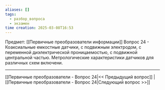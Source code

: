```yaml
---
aliases: []
tags:
  - разбор_вопроса
  - экзамен
time creation: 2025-03-08T16:53
---
```

Предмет: [[Первичные преобразователи информации]]
Вопрос 24 - Коаксиальные емкостные датчики, с подвижным электродом, с переменной диэлектрической проницаемостью, с подвижной центральной частью. Метрологические характеристики датчиков для различных схем включени.



---
[[Первичные преобразователи - Вопрос 24|<< Предыдущий вопрос]] | [[Первичные преобразователи - Вопрос 24|Следующий вопрос >>]]